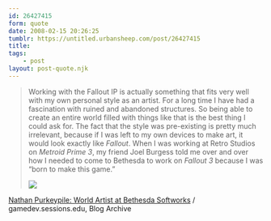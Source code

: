 ```yaml
---
id: 26427415
form: quote
date: 2008-02-15 20:26:25
tumblr: https://untitled.urbansheep.com/post/26427415
title: 
tags:
    - post
layout: post-quote.njk
---
```


<blockquote>
<p>Working with the Fallout IP is actually something that fits very well with my own personal style as an artist. For a long time I have had a fascination with ruined and abandoned structures. So being able to create an entire world filled with things like that is the best thing I could ask for. The fact that the style was pre-existing is pretty much irrelevant, because if I was left to my own devices to make art, it would look exactly like <em>Fallout</em>. When I was working at Retro Studios on <em>Metroid Prime 3</em>, my friend Joel Burgess told me over and over how I needed to come to Bethesda to work on <em>Fallout 3</em> because I was “born to make this game.”</p>

<img src="http://gamedev.sessions.edu/wp-content/uploads/2008/02/fallout3-2.jpg" border="0"/>
</blockquote>

<a href="http://gamedev.sessions.edu/?p=8">Nathan Purkeypile: World Artist at Bethesda Softworks</a> / gamedev.sessions.edu, Blog Archive
